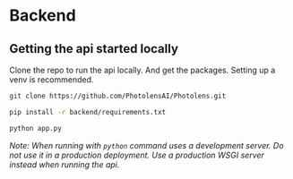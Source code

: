 # Backend

## Getting the api started locally
Clone the repo to run the api locally. And get the packages. Setting up a venv is recommended.
```bash
git clone https://github.com/PhotolensAI/Photolens.git

pip install -r backend/requirements.txt
```

```bash
python app.py
```

*Note: When running with `python` command uses a development server. Do not use it in a production deployment. Use a production WSGI server instead when running the api.*
